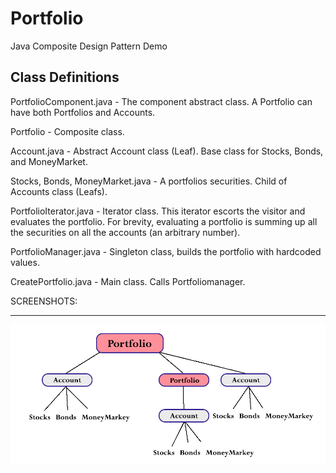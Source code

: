 Portfolio
=========

Java Composite Design Pattern Demo

Class Definitions
-------------------

PortfolioComponent.java - The component abstract class. A Portfolio can have both Portfolios and Accounts.

Portfolio - Composite class.

Account.java - Abstract Account class (Leaf). Base class for Stocks, Bonds, and MoneyMarket.

Stocks, Bonds, MoneyMarket.java - A portfolios securities. Child of Accounts class (Leafs).

PortfolioIterator.java - Iterator class. This iterator escorts the visitor and evaluates the portfolio. For brevity, evaluating a portfolio is summing up all the securities on all the accounts (an arbitrary number).

PortfolioManager.java - Singleton class, builds the portfolio with hardcoded values.

CreatePortfolio.java - Main class. Calls Portfoliomanager. 

SCREENSHOTS:
____________

![Alt text](screen1.png "Screenshot 1")
